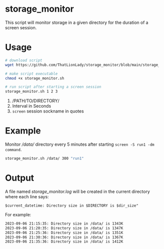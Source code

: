 # storage_monitor

This script will monitor storage in a given directory for the duration of a screen session.

# Usage

```sh
# download script
wget https://github.com/ThatLionLady/storage_monitor/blob/main/storage_monitor.sh

# make script executable
chmod +x storage_monitor.sh

# run script after starting a screen session
storage_monitor.sh 1 2 3 
```

1. /PATH/TO/DIRECTORY/
2. Interval in Seconds
3. `screen` session sockname in quotes

# Example

Monitor */data/* directory every 5 minutes after starting `screen -S run1 -dm command`.

```sh
storage_monitor.sh /data/ 300 "run1"
```

# Output

A file named *storage_monitor.log* will be created in the current directory where each line says:

`$current_datetime: Directory size in $DIRECTORY is $dir_size"`

For example:

```txt
2023-09-06 21:15:35: Directory size in /data/ is 1343K
2023-09-06 21:20:35: Directory size in /data/ is 1347K
2023-09-06 21:25:36: Directory size in /data/ is 1351K
2023-09-06 21:30:36: Directory size in /data/ is 1367K
2023-09-06 21:35:36: Directory size in /data/ is 1412K
```